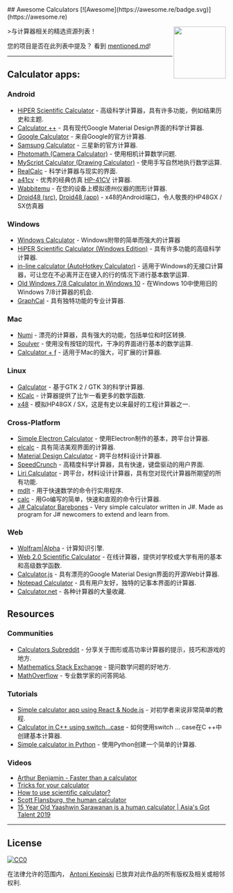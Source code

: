 <div class="github-widget" data-repo="xxczaki/awesome-calculators"></div>
<script async src="https://pagead2.googlesyndication.com/pagead/js/adsbygoogle.js"></script><ins class="adsbygoogle" style="display:block" data-ad-client="ca-pub-6890694312814945" data-ad-slot="5473692530" data-ad-format="auto"  data-full-width-responsive="true"></ins><script>(adsbygoogle = window.adsbygoogle || []).push({});</script>
## Awesome Calculators [![Awesome](https://awesome.re/badge.svg)](https://awesome.re)

[<img src="https://i.imgur.com/9q98DcX.png" align="right" width="120">](https://raw.githubusercontent.com/xxczaki/awesome-calculators)

&gt;与计算器相关的精选资源列表！

 您的项目是否在此列表中提及？  看到 [mentioned.md](https://github.com/xxczaki/awesome-calculators/blob/master/mentioned.md)!

  
  ---
  
## Calculator apps:

### Android
- [HiPER Scientific Calculator](https://play.google.com/store/apps/details?id=cz.hipercalc&hl=en) - 高级科学计算器，具有许多功能，例如结果历史和主题.
- [Calculator ++](https://play.google.com/store/apps/details?id=org.solovyev.android.calculator&hl=en) - 具有现代Google Material Design界面的科学计算器.
- [Google Calculator](https://play.google.com/store/apps/details?id=com.google.android.calculator&hl=en) - 来自Google的官方计算器.
- [Samsung Calculator](https://play.google.com/store/apps/details?id=com.sec.android.app.popupcalculator&hl=en) - 三星新的官方计算器.
- [Photomath (Camera Calculator)](https://play.google.com/store/apps/details?id=com.microblink.photomath&hl=en) - 使用相机计算数学问题.
- [MyScript Calculator (Drawing Calculator)](https://play.google.com/store/apps/details?id=com.visionobjects.calculator&hl=en) - 使用手写自然地执行数学运算.
- [RealCalc](https://play.google.com/store/apps/details?id=uk.co.nickfines.RealCalc&hl=en) - 科学计算器与现实的界面.
- [a41cv](https://play.google.com/store/apps/details?id=dk.andsen.hp41&hl=en) - 优秀的经典仿真 [HP-41CV](http://www.hpmuseum.org/hp41.htm) 计算器.
- [Wabbitemu](https://play.google.com/store/apps/details?id=com.Revsoft.Wabbitemu&hl=en) - 在您的设备上模拟德州仪器的图形计算器.
- [Droid48 (src)](https://github.com/shagr4th/droid48/tree/master/app/src/main), [Droid48 (app)](https://play.google.com/store/apps/details?id=org.ab.x48) -  x48的Android端口，令人敬畏的HP48GX / SX仿真器

### Windows
- [Windows Calculator](https://github.com/Microsoft/calculator) -  Windows附带的简单而强大的计算器
- [HiPER Scientific Calculator (Windows Edition)](http://hiperdevelopment.wixsite.com/hipercalc) - 具有许多功能的高级科学计算器.
- [in-line calculator (AutoHotkey Calculator)](https://github.com/davebrny/in-line-calculator) - 适用于Windows的无接口计算器，可让您在不必离开正在键入的行的情况下进行基本数学运算.
- [Old Windows 7/8 Calculator in Windows 10](https://winaero.com/download.php?view.1795) - 在Windows 10中使用旧的Windows 7/8计算器的机会.
- [GraphCal](http://www.graphcalc.com/) - 具有独特功能的专业计算器.

### Mac
- [Numi](https://numi.io/) - 漂亮的计算器，具有强大的功能，包括单位和时区转换.
- [Soulver](http://www.acqualia.com/soulver/) - 使用没有按钮的现代，干净的界面进行基本的数学运算.
- [Calculator + ƒ](https://www.phnsft.com/products/calculator/) - 适用于Mac的强大，可扩展的计算器.

### Linux
- [Galculator](https://github.com/galculator/galculator) - 基于GTK 2 / GTK 3的科学计算器.
- [KCalc](https://github.com/KDE/kcalc) - 计算器提供了比乍一看更多的数学函数.
- [x48](https://github.com/gwenhael-le-moine/x48) - 模拟HP48GX / SX，这是有史以来最好的工程计算器之一.

### Cross-Platform
- [Simple Electron Calculator](https://github.com/DCKT/electron-calculator) - 使用Electron制作的基本，跨平台计算器.
- [elcalc](https://github.com/xxczaki/elcalc) - 具有简洁美观界面的计算器.
- [Material Design Calculator](https://github.com/lirios/calculator) - 跨平台材料设计计算器.
- [SpeedCrunch](http://www.speedcrunch.org/) - 高精度科学计算器，具有快速，键盘驱动的用户界面.
- [Liri Calculator](https://liri.io/apps/calculator/) - 跨平台，材料设计计算器，具有您对现代计算器所期望的所有功能.
- [mdlt](https://github.com/metadelta/mdlt) - 用于快速数学的命令行实用程序.
- [calc](https://github.com/alfredxing/calc) - 用Go编写的简单，快速和直观的命令行计算器.
- [J# Calculator Barebones](https://github.com/KrzysztofSzewczyk/JSharpCalculator) - Very simple calculator written in J#. Made as program for J# newcomers to extend and learn from.

### Web
- [Wolfram|Alpha](https://www.wolframalpha.com/) - 计算知识引擎.
- [Web 2.0 Scientific Calculator](http://web2.0calc.com/) - 在线计算器，提供对学校或大学有用的基本和高级数学函数.
- [Calculator.js](https://material-calculator.netlify.com/) - 具有漂亮的Google Material Design界面的开源Web计算器.
- [Notepad Calculator](http://notepadcalculator.com/) - 具有用户友好，独特的记事本界面的计算器.
- [Calculator.net](http://www.calculator.net/) - 各种计算器的大量收藏.

## Resources

### Communities
- [Calculators Subreddit](https://www.reddit.com/r/calculators/) - 分享关于图形或高功率计算器的提示，技巧和游戏的地方.
- [Mathematics Stack Exchange](https://math.stackexchange.com/) - 提问数学问题的好地方.
- [MathOverflow](https://mathoverflow.net/) - 专业数学家的问答网站.

### Tutorials
- [Simple calculator app using React & Node.js](https://www.codementor.io/azeezolaniran2016/a-simple-calculator-app-using-react-and-node-a0ubeooxk) - 对初学者来说非常简单的教程.
- [Calculator in C++ using switch...case](https://www.programiz.com/cpp-programming/examples/calculator-switch-case) - 如何使用switch ... case在C ++中创建基本计算器.
- [Simple calculator in Python](https://www.programiz.com/python-programming/examples/calculator) - 使用Python创建一个简单的计算器.

### Videos
- [Arthur Benjamin - Faster than a calculator](https://www.youtube.com/watch?v=e4PTvXtz4GM)
- [Tricks for your calculator](https://www.youtube.com/watch?v=3GfuVDtGhWo)
- [How to use scientific calculator?](https://www.youtube.com/watch?v=3GfuVDtGhWo)
- [Scott Flansburg, the human calculator](https://www.youtube.com/watch?v=WhtvLpi8Z1M)
- [15 Year Old Yaashwin Sarawanan is a human calculator | Asia's Got Talent 2019](https://www.youtube.com/watch?v=kvymoFdjuHw)

---

## License

[![CC0](http://mirrors.creativecommons.org/presskit/buttons/88x31/svg/cc-zero.svg)](https://creativecommons.org/publicdomain/zero/1.0/)

在法律允许的范围内， [Antoni Kepinski](https://akepinski.me) 已放弃对此作品的所有版权及相关或相邻权利.
